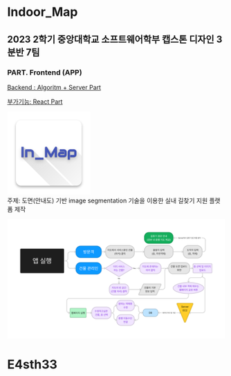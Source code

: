 # Indoor_Map

## 2023 2학기 중앙대학교 소프트웨어학부 캡스톤 디자인 3분반 7팀

### PART. Frontend (APP)

[Backend : Algoritm + Server Part](https://github.com/PROMLEE/Indoor_map_algorithm)  

[부가기능: React Part](https://github.com/PROMLEE/Indoor_map_react)  
<!-- [Frontend : ](https://github.com/PROMLEE/Indoor_map_flutter)   -->

![Icon](src/ic_launcher.png)  
주제: 도면(안내도) 기반 image segmentation 기술을 이용한 실내 길찾기 지원 플랫폼 제작

![Flowchart](src/Flowchart_front.png)

# E4sth33



